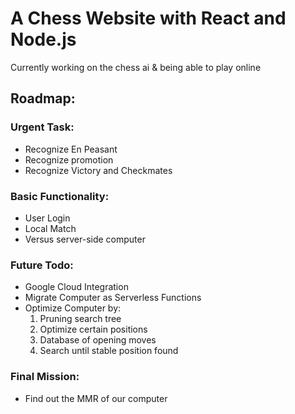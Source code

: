 # A Chess Website with React and Node.js

Currently working on the chess ai & being able to play online

## Roadmap:

### Urgent Task:
- Recognize En Peasant
- Recognize promotion
- Recognize Victory and Checkmates

### Basic Functionality:
- User Login
- Local Match
- Versus server-side computer

### Future Todo:
- Google Cloud Integration
- Migrate Computer as Serverless Functions
- Optimize Computer by:
  1. Pruning search tree
  2. Optimize certain positions
  3. Database of opening moves
  4. Search until stable position found
  
### Final Mission:
- Find out the MMR of our computer
